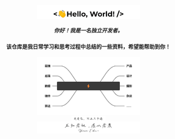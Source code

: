 

<div align="center">
<img src="mark-img/LoveCode.gif" align="center" style="width: 54%" />
</div>

##### <div align="center">你好！我是一名独立开发者。</div>

#### <div align="center">该仓库是我日常学习和思考过程中总结的一些资料，希望能帮助到你！</div>

<div align="center">
<img src="mark-img/world.png" align="center" style="width: 54%" />
</div>

<div align="center">
<img src="mark-img/love.png" align="center" style="width: 18%" />
</div>

<div align="center">
<img src="mark-img/forever.png" align="center" style="width: 54%" />
</div>
